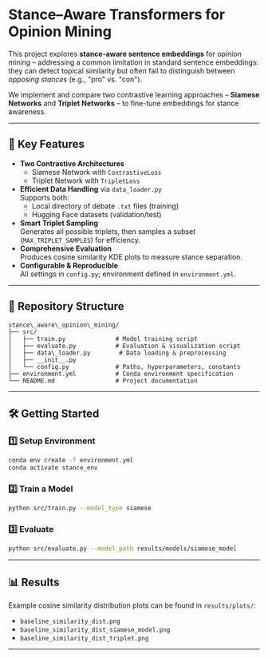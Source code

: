 

# Stance–Aware Transformers for Opinion Mining

This project explores **stance-aware sentence embeddings** for opinion mining – addressing a common limitation in standard sentence embeddings: they can detect topical similarity but often fail to distinguish between *opposing stances* (e.g., "pro" vs. "con").

We implement and compare two contrastive learning approaches – **Siamese Networks** and **Triplet Networks** – to fine-tune embeddings for stance awareness.

---

## 🚀 Key Features

- **Two Contrastive Architectures**
  - Siamese Network with `ContrastiveLoss`
  - Triplet Network with `TripletLoss`
- **Efficient Data Handling** via `data_loader.py`  
  Supports both:
  - Local directory of debate `.txt` files (training)
  - Hugging Face datasets (validation/test)
- **Smart Triplet Sampling**  
  Generates all possible triplets, then samples a subset (`MAX_TRIPLET_SAMPLES`) for efficiency.
- **Comprehensive Evaluation**  
  Produces cosine similarity KDE plots to measure stance separation.
- **Configurable & Reproducible**  
  All settings in `config.py`; environment defined in `environment.yml`.

---

## 📂 Repository Structure

````
stance\_aware\_opinion\_mining/
├── src/
│   ├── train.py              # Model training script
│   ├── evaluate.py           # Evaluation & visualization script
│   ├── data\_loader.py        # Data loading & preprocessing
│   ├── __init__.py
│   └── config.py             # Paths, hyperparameters, constants
├── environment.yml           # Conda environment specification
└── README.md                 # Project documentation

````

---

## 🛠 Getting Started

### 1️⃣ Setup Environment

```bash
conda env create -f environment.yml
conda activate stance_env
````

### 2️⃣ Train a Model

```bash
python src/train.py --model_type siamese
```

### 3️⃣ Evaluate

```bash
python src/evaluate.py --model_path results/models/siamese_model
```

---

## 📊 Results

Example cosine similarity distribution plots can be found in `results/plots/`:

* `baseline_similarity_dist.png`
* `baseline_similarity_dist_siamese_model.png`
* `baseline_similarity_dist_triplet.png`

---

